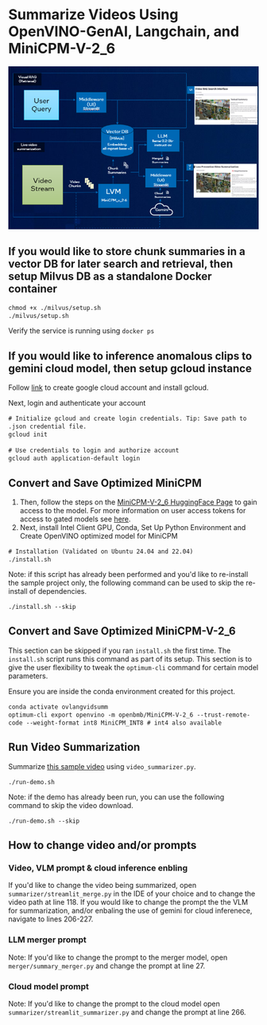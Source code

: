 # Summarize Videos Using OpenVINO-GenAI, Langchain, and MiniCPM-V-2_6

![architecture_screenshot](assests/architecture_diagram.png)

## If you would like to store chunk summaries in a vector DB for later search and retrieval, then setup Milvus DB as a standalone Docker container
```
chmod +x ./milvus/setup.sh
./milvus/setup.sh
```
Verify the service is running using `docker ps`

## If you would like to inference anomalous clips to gemini cloud model, then setup gcloud instance
Follow [link](https://cloud.google.com/sdk/docs/install) to create google cloud account and install gcloud.

Next, login and authenticate your account
```
# Initialize gcloud and create login credentials. Tip: Save path to .json credential file.
gcloud init

# Use credentials to login and authorize account
gcloud auth application-default login 
```

## Convert and Save Optimized MiniCPM

1. Then, follow the steps on the [MiniCPM-V-2_6 HuggingFace Page](https://huggingface.co/openbmb/MiniCPM-V-2_6) to gain
access to the model. For more information on user access tokens for access to gated models
see [here](https://huggingface.co/docs/hub/en/security-tokens).
2. Next, install Intel Client GPU, Conda, Set Up Python Environment and Create OpenVINO optimized model for MiniCPM

```
# Installation (Validated on Ubuntu 24.04 and 22.04)
./install.sh
```

Note: if this script has already been performed and you'd like to re-install the sample project only, the following
command can be used to skip the re-install of dependencies. 

```
./install.sh --skip
```

## Convert and Save Optimized MiniCPM-V-2_6

This section can be skipped if you ran `install.sh` the first time. The `install.sh` script runs this command as part of 
its setup. This section is to give the user flexibility to tweak the `optimum-cli` command for certain model parameters. 

Ensure you are inside the conda environment created for this project. 
```
conda activate ovlangvidsumm
optimum-cli export openvino -m openbmb/MiniCPM-V-2_6 --trust-remote-code --weight-format int8 MiniCPM_INT8 # int4 also available
```

## Run Video Summarization

Summarize [this sample video](https://github.com/intel-iot-devkit/sample-videos/raw/master/one-by-one-person-detection.mp4)
using `video_summarizer.py`.

```
./run-demo.sh 
```

Note: if the demo has already been run, you can use the following command to skip the video download.

```
./run-demo.sh --skip
```

## How to change video and/or prompts

### Video, VLM prompt & cloud inference enbling
If you'd like to change the video being summarized, open `summarizer/streamlit_merge.py` in the IDE of your choice and to change the video path at line 118. If you would like to change the prompt the the VLM for summarization, and/or enbaling the use of gemini for cloud inferenece, navigate to lines 206-227.

### LLM merger prompt
Note: If you'd like to change the prompt to the merger model, open `merger/summary_merger.py` and change the prompt at line 27.

### Cloud model prompt
Note: If you'd like to change the prompt to the cloud model open `summarizer/streamlit_summarizer.py` and change the prompt at line 266. 
